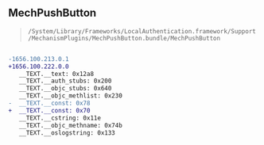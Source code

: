 ## MechPushButton

> `/System/Library/Frameworks/LocalAuthentication.framework/Support/MechanismPlugins/MechPushButton.bundle/MechPushButton`

```diff

-1656.100.213.0.1
+1656.100.222.0.0
   __TEXT.__text: 0x12a8
   __TEXT.__auth_stubs: 0x200
   __TEXT.__objc_stubs: 0x640
   __TEXT.__objc_methlist: 0x230
-  __TEXT.__const: 0x78
+  __TEXT.__const: 0x70
   __TEXT.__cstring: 0x11e
   __TEXT.__objc_methname: 0x74b
   __TEXT.__oslogstring: 0x133

```
